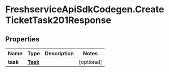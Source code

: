 # FreshserviceApiSdkCodegen.CreateTicketTask201Response

## Properties

| Name     | Type                | Description | Notes      |
| -------- | ------------------- | ----------- | ---------- |
| **task** | [**Task**](Task.md) |             | [optional] |
